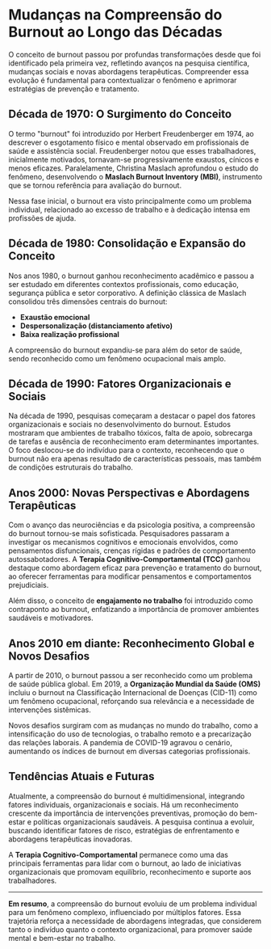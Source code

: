 
# Mudanças na Compreensão do Burnout ao Longo das Décadas

O conceito de burnout passou por profundas transformações desde que foi identificado pela primeira vez, refletindo avanços na pesquisa científica, mudanças sociais e novas abordagens terapêuticas. Compreender essa evolução é fundamental para contextualizar o fenômeno e aprimorar estratégias de prevenção e tratamento.

## Década de 1970: O Surgimento do Conceito

O termo "burnout" foi introduzido por Herbert Freudenberger em 1974, ao descrever o esgotamento físico e mental observado em profissionais de saúde e assistência social. Freudenberger notou que esses trabalhadores, inicialmente motivados, tornavam-se progressivamente exaustos, cínicos e menos eficazes. Paralelamente, Christina Maslach aprofundou o estudo do fenômeno, desenvolvendo o **Maslach Burnout Inventory (MBI)**, instrumento que se tornou referência para avaliação do burnout.

Nessa fase inicial, o burnout era visto principalmente como um problema individual, relacionado ao excesso de trabalho e à dedicação intensa em profissões de ajuda.

## Década de 1980: Consolidação e Expansão do Conceito

Nos anos 1980, o burnout ganhou reconhecimento acadêmico e passou a ser estudado em diferentes contextos profissionais, como educação, segurança pública e setor corporativo. A definição clássica de Maslach consolidou três dimensões centrais do burnout:

- **Exaustão emocional**
- **Despersonalização (distanciamento afetivo)**
- **Baixa realização profissional**

A compreensão do burnout expandiu-se para além do setor de saúde, sendo reconhecido como um fenômeno ocupacional mais amplo.

## Década de 1990: Fatores Organizacionais e Sociais

Na década de 1990, pesquisas começaram a destacar o papel dos fatores organizacionais e sociais no desenvolvimento do burnout. Estudos mostraram que ambientes de trabalho tóxicos, falta de apoio, sobrecarga de tarefas e ausência de reconhecimento eram determinantes importantes. O foco deslocou-se do indivíduo para o contexto, reconhecendo que o burnout não era apenas resultado de características pessoais, mas também de condições estruturais do trabalho.

## Anos 2000: Novas Perspectivas e Abordagens Terapêuticas

Com o avanço das neurociências e da psicologia positiva, a compreensão do burnout tornou-se mais sofisticada. Pesquisadores passaram a investigar os mecanismos cognitivos e emocionais envolvidos, como pensamentos disfuncionais, crenças rígidas e padrões de comportamento autossabotadores. A **Terapia Cognitivo-Comportamental (TCC)** ganhou destaque como abordagem eficaz para prevenção e tratamento do burnout, ao oferecer ferramentas para modificar pensamentos e comportamentos prejudiciais.

Além disso, o conceito de **engajamento no trabalho** foi introduzido como contraponto ao burnout, enfatizando a importância de promover ambientes saudáveis e motivadores.

## Anos 2010 em diante: Reconhecimento Global e Novos Desafios

A partir de 2010, o burnout passou a ser reconhecido como um problema de saúde pública global. Em 2019, a **Organização Mundial da Saúde (OMS)** incluiu o burnout na Classificação Internacional de Doenças (CID-11) como um fenômeno ocupacional, reforçando sua relevância e a necessidade de intervenções sistêmicas.

Novos desafios surgiram com as mudanças no mundo do trabalho, como a intensificação do uso de tecnologias, o trabalho remoto e a precarização das relações laborais. A pandemia de COVID-19 agravou o cenário, aumentando os índices de burnout em diversas categorias profissionais.

## Tendências Atuais e Futuras

Atualmente, a compreensão do burnout é multidimensional, integrando fatores individuais, organizacionais e sociais. Há um reconhecimento crescente da importância de intervenções preventivas, promoção do bem-estar e políticas organizacionais saudáveis. A pesquisa continua a evoluir, buscando identificar fatores de risco, estratégias de enfrentamento e abordagens terapêuticas inovadoras.

A **Terapia Cognitivo-Comportamental** permanece como uma das principais ferramentas para lidar com o burnout, ao lado de iniciativas organizacionais que promovam equilíbrio, reconhecimento e suporte aos trabalhadores.

---

**Em resumo**, a compreensão do burnout evoluiu de um problema individual para um fenômeno complexo, influenciado por múltiplos fatores. Essa trajetória reforça a necessidade de abordagens integradas, que considerem tanto o indivíduo quanto o contexto organizacional, para promover saúde mental e bem-estar no trabalho.
```
